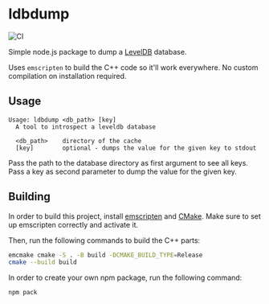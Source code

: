 # ldbdump

![CI](https://github.com/haraldF/ldbdump/workflows/emscripten%20CI/badge.svg)

Simple node.js package to dump a [LevelDB](https://github.com/google/leveldb) database.

Uses `emscripten` to build the C++ code so it'll work everywhere.
No custom compilation on installation required.

## Usage

```
Usage: ldbdump <db_path> [key]
  A tool to introspect a leveldb database

  <db_path>    directory of the cache
  [key]        optional - dumps the value for the given key to stdout
```

Pass the path to the database directory as first argument to see all keys.
Pass a key as second parameter to dump the value for the given key.

## Building

In order to build this project, install [emscripten](https://emscripten.org/docs/getting_started/downloads.html) and [CMake](https://cmake.org/). Make sure to set up emscripten correctly and activate it.

Then, run the following commands to build the C++ parts:

```sh
emcmake cmake -S . -B build -DCMAKE_BUILD_TYPE=Release
cmake --build build
```

In order to create your own npm package, run the following command:

```sh
npm pack
```
